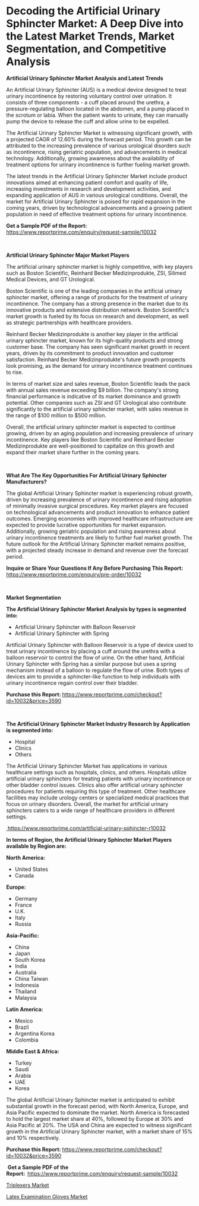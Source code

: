 <p><h1>Decoding the Artificial Urinary Sphincter Market: A Deep Dive into the Latest Market Trends, Market Segmentation, and Competitive Analysis</h1></p><p><strong>Artificial Urinary Sphincter Market Analysis and Latest Trends</strong></p>
<p><p>An Artificial Urinary Sphincter (AUS) is a medical device designed to treat urinary incontinence by restoring voluntary control over urination. It consists of three components - a cuff placed around the urethra, a pressure-regulating balloon located in the abdomen, and a pump placed in the scrotum or labia. When the patient wants to urinate, they can manually pump the device to release the cuff and allow urine to be expelled.</p><p>The Artificial Urinary Sphincter Market is witnessing significant growth, with a projected CAGR of 12.60% during the forecast period. This growth can be attributed to the increasing prevalence of various urological disorders such as incontinence, rising geriatric population, and advancements in medical technology. Additionally, growing awareness about the availability of treatment options for urinary incontinence is further fueling market growth.</p><p>The latest trends in the Artificial Urinary Sphincter Market include product innovations aimed at enhancing patient comfort and quality of life, increasing investments in research and development activities, and expanding application of AUS in various urological conditions. Overall, the market for Artificial Urinary Sphincter is poised for rapid expansion in the coming years, driven by technological advancements and a growing patient population in need of effective treatment options for urinary incontinence.</p></p>
<p><strong>Get a Sample PDF of the Report:&nbsp;</strong> <a href="https://www.reportprime.com/enquiry/request-sample/10032">https://www.reportprime.com/enquiry/request-sample/10032</a></p>
<p>&nbsp;</p>
<p><strong>Artificial Urinary Sphincter Major Market Players</strong></p>
<p><p>The artificial urinary sphincter market is highly competitive, with key players such as Boston Scientific, Reinhard Becker Medizinprodukte, ZSI, Silimed Medical Devices, and GT Urological. </p><p>Boston Scientific is one of the leading companies in the artificial urinary sphincter market, offering a range of products for the treatment of urinary incontinence. The company has a strong presence in the market due to its innovative products and extensive distribution network. Boston Scientific's market growth is fueled by its focus on research and development, as well as strategic partnerships with healthcare providers.</p><p>Reinhard Becker Medizinprodukte is another key player in the artificial urinary sphincter market, known for its high-quality products and strong customer base. The company has seen significant market growth in recent years, driven by its commitment to product innovation and customer satisfaction. Reinhard Becker Medizinprodukte's future growth prospects look promising, as the demand for urinary incontinence treatment continues to rise.</p><p>In terms of market size and sales revenue, Boston Scientific leads the pack with annual sales revenue exceeding $9 billion. The company's strong financial performance is indicative of its market dominance and growth potential. Other companies such as ZSI and GT Urological also contribute significantly to the artificial urinary sphincter market, with sales revenue in the range of $100 million to $500 million.</p><p>Overall, the artificial urinary sphincter market is expected to continue growing, driven by an aging population and increasing prevalence of urinary incontinence. Key players like Boston Scientific and Reinhard Becker Medizinprodukte are well-positioned to capitalize on this growth and expand their market share further in the coming years.</p></p>
<p>&nbsp;</p>
<p><strong>What Are The Key Opportunities For Artificial Urinary Sphincter Manufacturers?</strong></p>
<p><p>The global Artificial Urinary Sphincter market is experiencing robust growth, driven by increasing prevalence of urinary incontinence and rising adoption of minimally invasive surgical procedures. Key market players are focused on technological advancements and product innovation to enhance patient outcomes. Emerging economies with improved healthcare infrastructure are expected to provide lucrative opportunities for market expansion. Additionally, growing geriatric population and rising awareness about urinary incontinence treatments are likely to further fuel market growth. The future outlook for the Artificial Urinary Sphincter market remains positive, with a projected steady increase in demand and revenue over the forecast period.</p></p>
<p><strong>Inquire or Share Your Questions If Any Before Purchasing This Report:</strong> <a href="https://www.reportprime.com/enquiry/pre-order/10032">https://www.reportprime.com/enquiry/pre-order/10032</a></p>
<p>&nbsp;</p>
<p><strong>Market Segmentation</strong></p>
<p><strong>The Artificial Urinary Sphincter Market Analysis by types is segmented into:</strong></p>
<p><ul><li>Artificial Urinary Sphincter with Balloon Reservoir</li><li>Artificial Urinary Sphincter with Spring</li></ul></p>
<p><p>Artificial Urinary Sphincter with Balloon Reservoir is a type of device used to treat urinary incontinence by placing a cuff around the urethra with a balloon reservoir to control the flow of urine. On the other hand, Artificial Urinary Sphincter with Spring has a similar purpose but uses a spring mechanism instead of a balloon to regulate the flow of urine. Both types of devices aim to provide a sphincter-like function to help individuals with urinary incontinence regain control over their bladder.</p></p>
<p><strong>Purchase this Report:&nbsp;</strong><a href="https://www.reportprime.com/checkout?id=10032&price=3590">https://www.reportprime.com/checkout?id=10032&price=3590</a></p>
<p>&nbsp;</p>
<p><strong>The Artificial Urinary Sphincter Market Industry Research by Application is segmented into:</strong></p>
<p><ul><li>Hospital</li><li>Clinics</li><li>Others</li></ul></p>
<p><p>The Artificial Urinary Sphincter Market has applications in various healthcare settings such as hospitals, clinics, and others. Hospitals utilize artificial urinary sphincters for treating patients with urinary incontinence or other bladder control issues. Clinics also offer artificial urinary sphincter procedures for patients requiring this type of treatment. Other healthcare facilities may include urology centers or specialized medical practices that focus on urinary disorders. Overall, the market for artificial urinary sphincters caters to a wide range of healthcare providers in different settings.</p></p>
<p><a href="https://www.reportprime.com/artificial-urinary-sphincter-r10032">&nbsp;https://www.reportprime.com/artificial-urinary-sphincter-r10032</a></p>
<p><strong>In terms of Region, the Artificial Urinary Sphincter Market Players available by Region are:</strong></p>
<p>
    <p> <strong> North America: </strong>
        <ul>
            <li>United States</li>
            <li>Canada</li>
        </ul>
        </p> 
    <p> <strong> Europe: </strong>
        <ul>
            <li>Germany</li>
            <li>France</li>
            <li>U.K.</li>
            <li>Italy</li>
            <li>Russia</li>
        </ul>
        </p> 
    <p> <strong> Asia-Pacific: </strong>
        <ul>
            <li>China</li>
            <li>Japan</li>
            <li>South Korea</li>
            <li>India</li>
            <li>Australia</li>
            <li>China Taiwan</li>
            <li>Indonesia</li>
            <li>Thailand</li>
            <li>Malaysia</li>
        </ul>
        </p> 
    <p> <strong> Latin America: </strong>
        <ul>
            <li>Mexico</li>
            <li>Brazil</li>
            <li>Argentina Korea</li>
            <li>Colombia</li>
        </ul>
        </p> 
    <p> <strong> Middle East & Africa: </strong>
        <ul>
            <li>Turkey</li>
            <li>Saudi</li>
            <li>Arabia</li>
            <li>UAE</li>
            <li>Korea</li>
        </ul>
    </p>
    </p>
<p><p>The global Artificial Urinary Sphincter market is anticipated to exhibit substantial growth in the forecast period, with North America, Europe, and Asia Pacific expected to dominate the market. North America is forecasted to hold the largest market share at 40%, followed by Europe at 30% and Asia Pacific at 20%. The USA and China are expected to witness significant growth in the Artificial Urinary Sphincter market, with a market share of 15% and 10% respectively.</p></p>
<p><strong>Purchase this Report: </strong><a href="https://www.reportprime.com/checkout?id=10032&price=3590">https://www.reportprime.com/checkout?id=10032&price=3590</a></p>
<p>&nbsp;<strong>Get a Sample PDF of the Report:&nbsp;&nbsp;</strong><a href="https://www.reportprime.com/enquiry/request-sample/10032">https://www.reportprime.com/enquiry/request-sample/10032</a></p>
<p><strong></strong></p>
<p><p><a href="https://sudsy-motorcycle-bbc.notion.site/Triplexers-Market-Size-Reveals-the-Best-Marketing-Channels-In-Global-Industry-4858ee40cf13494fa9ec9d638059b67e">Triplexers Market</a></p><p><a href="https://github.com/RoccoManning/Market-Research-Report-List-4/blob/main/latex-examination-gloves-market.md">Latex Examination Gloves Market</a></p></p>